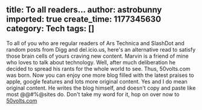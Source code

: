 title: To all readers...
author: astrobunny
imported: true
create_time: 1177345630
category: Tech
tags: []
---
To all of you who are regular readers of Ars Technica and SlashDot and random posts from Digg and del.icio.us, here's an alternative read to satisfy those brain cells of yours craving new content. Marvin is a friend of mine who loves to talk about technology. Well, after much deliberation he decided to spread his rants for the whole world to see. Thus, 50volts.com was born. Now you can enjoy one more blog filled with the latest praises to apple, google features and lots more original content. Yes and I do mean original content. He writes the blog himself, and doesn't copy and paste like most @@#%@sites do. Don't take my word for it, hop on over now to [50volts.com](http://50volts.com/ "50Volts.com blog")

